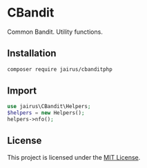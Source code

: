 # CBandit

Common Bandit. Utility functions.

## Installation

```bash
composer require jairus/cbanditphp
```

## Import

```php
use jairus\CBandit\Helpers;
$helpers = new Helpers();
helpers->nfo();
```

## License

This project is licensed under the [MIT License](LICENSE).
